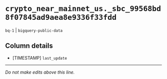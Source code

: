 # `crypto_near_mainnet_us._sbc_99568bd8f07845ad9aea8e9336f33fdd`
`bq-1` | `bigquery-public-data`

## Column details
* [TIMESTAMP] `last_update`

-------------------------------------------------------------------------------
*Do not make edits above this line.*

